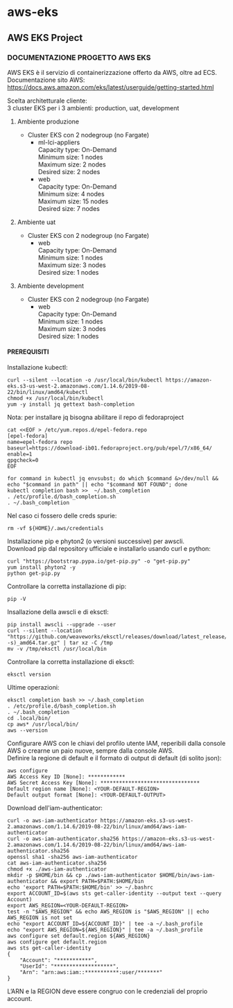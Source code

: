 # aws-eks

## AWS EKS Project


### DOCUMENTAZIONE PROGETTO AWS EKS

AWS EKS è il servizio di containerizzazione offerto da AWS, oltre ad ECS.  
Documentazione sito AWS: https://docs.aws.amazon.com/eks/latest/userguide/getting-started.html  

Scelta architetturale cliente:  
3 cluster EKS per i 3 ambienti: production, uat, development  

1. Ambiente produzione
	- Cluster EKS con 2 nodegroup (no Fargate)
	  - ml-lci-appliers  
		Capacity type: On-Demand  
		Minimum size:   1 nodes  
		Maximum size:   2 nodes  
		Desired size:   2 nodes  
	  - web  
		Capacity type: On-Demand  
		Minimum size:   4 nodes  
		Maximum size:  15 nodes  
		Desired size:   7 nodes  

2. Ambiente uat
	- Cluster EKS con 2 nodegroup (no Fargate)
	  - web  
		Capacity type: On-Demand  
		Minimum size:   1 nodes  
		Maximum size:   3 nodes  
		Desired size:   1 nodes  

3. Ambiente development
	- Cluster EKS con 2 nodegroup (no Fargate)
	  - web  
		Capacity type: On-Demand  
		Minimum size:   1 nodes  
		Maximum size:   3 nodes  
		Desired size:   1 nodes  



#### PREREQUISITI

Installazione kubectl:  

```
curl --silent --location -o /usr/local/bin/kubectl https://amazon-eks.s3-us-west-2.amazonaws.com/1.14.6/2019-08-22/bin/linux/amd64/kubectl
chmod +x /usr/local/bin/kubectl
yum -y install jq gettext bash-completion
```

Nota: per installare jq bisogna abilitare il repo di fedoraproject  
```
cat <<EOF > /etc/yum.repos.d/epel-fedora.repo
[epel-fedora]
name=epel-fedora repo
baseurl=https://download-ib01.fedoraproject.org/pub/epel/7/x86_64/
enable=1
gpgcheck=0
EOF

for command in kubectl jq envsubst; do which $command &>/dev/null && echo "$command in path" || echo "$command NOT FOUND"; done
kubectl completion bash >>  ~/.bash_completion
. /etc/profile.d/bash_completion.sh
. ~/.bash_completion
```

Nel caso ci fossero delle creds spurie:  
```
rm -vf ${HOME}/.aws/credentials
```

Installazione pip e phyton2 (o versioni successive) per awscli.  
Download pip dal repository ufficiale e installarlo usando curl e python:  
```
curl "https://bootstrap.pypa.io/get-pip.py" -o "get-pip.py"
yum install phyton2 -y
python get-pip.py
```

Controllare la corretta installazione di pip:  
```
pip -V
```

Insallazione della awscli e di eksctl:  
```
pip install awscli --upgrade --user
curl --silent --location "https://github.com/weaveworks/eksctl/releases/download/latest_release/eksctl_$(uname -s)_amd64.tar.gz" | tar xz -C /tmp
mv -v /tmp/eksctl /usr/local/bin
```

Controllare la corretta installazione di eksctl:  
```
eksctl version
```

Ultime operazioni:  
```
eksctl completion bash >> ~/.bash_completion
. /etc/profile.d/bash_completion.sh
. ~/.bash_completion
cd .local/bin/
cp aws* /usr/local/bin/
aws --version
```

Configurare AWS con le chiavi del profilo utente IAM, reperibili dalla console AWS o crearne un paio nuove, sempre dalla console AWS.  
Definire la regione di default e il formato di output di default (di solito json):  
```
aws configure
AWS Access Key ID [None]: ************
AWS Secret Access Key [None]: ********************************
Default region name [None]: <YOUR-DEFAULT-REGION>
Default output format [None]: <YOUR-DEFAULT-OUTPUT>
```

Download dell'iam-authenticator:  
```
curl -o aws-iam-authenticator https://amazon-eks.s3-us-west-2.amazonaws.com/1.14.6/2019-08-22/bin/linux/amd64/aws-iam-authenticator
curl -o aws-iam-authenticator.sha256 https://amazon-eks.s3-us-west-2.amazonaws.com/1.14.6/2019-08-22/bin/linux/amd64/aws-iam-authenticator.sha256
openssl sha1 -sha256 aws-iam-authenticator
cat aws-iam-authenticator.sha256
chmod +x ./aws-iam-authenticator
mkdir -p $HOME/bin && cp ./aws-iam-authenticator $HOME/bin/aws-iam-authenticator && export PATH=$PATH:$HOME/bin
echo 'export PATH=$PATH:$HOME/bin' >> ~/.bashrc
export ACCOUNT_ID=$(aws sts get-caller-identity --output text --query Account)
export AWS_REGION=<YOUR-DEFAULT-REGION>
test -n "$AWS_REGION" && echo AWS_REGION is "$AWS_REGION" || echo AWS_REGION is not set
echo "export ACCOUNT_ID=${ACCOUNT_ID}" | tee -a ~/.bash_profile
echo "export AWS_REGION=${AWS_REGION}" | tee -a ~/.bash_profile
aws configure set default.region ${AWS_REGION}
aws configure get default.region
aws sts get-caller-identity
{
    "Account": "***********",
    "UserId": "*******************",
    "Arn": "arn:aws:iam::***********:user/*******"
}
```

L’ARN e la REGION deve essere congruo con le credenziali del proprio account.  

